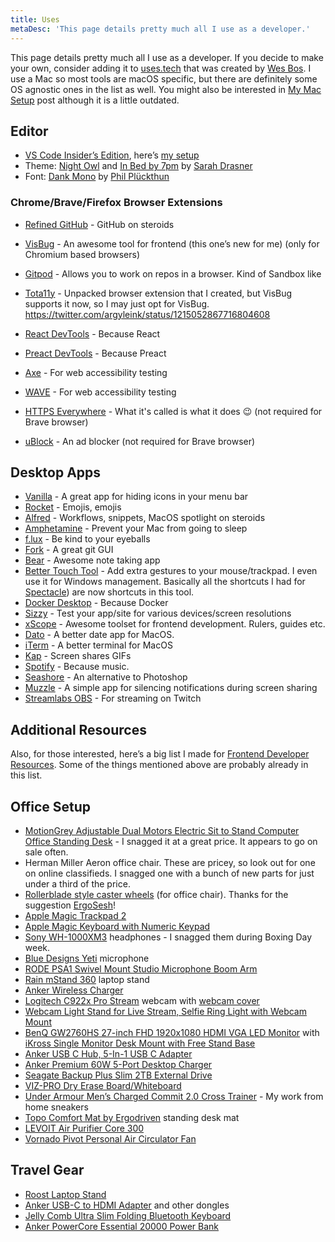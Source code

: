 ```yaml
---
title: Uses
metaDesc: 'This page details pretty much all I use as a developer.'
---
```


This page details pretty much all I use as a developer. If you decide to make your own, consider adding it to [uses.tech](https://uses.tech) that was created by [Wes Bos](https://twitter.com/wesbos).
I use a Mac so most tools are macOS specific, but there are definitely some OS agnostic ones in the list as well. You might also be interested in [My Mac Setup](https://www.iamdeveloper.com/posts/my-mac-setup-2m05/) post although it is a little outdated.

## Editor

- [VS Code Insider’s Edition](https://code.visualstudio.com/insiders/), here’s [my setup](https://www.iamdeveloper.com/blog/2017-12-20-my-visual-studio-code-setup/)
- Theme: [Night Owl](https://marketplace.visualstudio.com/items?itemName=sdras.night-owl) and [In Bed by 7pm](https://marketplace.visualstudio.com/items?itemName=sdras.inbedby7pm) by [Sarah Drasner](https://twitter.com/sarah_edo)
- Font: [Dank Mono](https://dank.sh) by [Phil Plückthun](https://twitter.com/_philpl)

### Chrome/Brave/Firefox Browser Extensions

- [Refined GitHub](https://chrome.google.com/webstore/detail/refined-github/hlepfoohegkhhmjieoechaddaejaokhf) - GitHub on steroids
- [VisBug](https://chrome.google.com/webstore/detail/visbug/cdockenadnadldjbbgcallicgledbeoc?hl=en) - An awesome tool for frontend (this one’s new for me) (only for Chromium based browsers)
- [Gitpod](https://www.gitpod.io/docs/20_browser_extension/) - Allows you to work on repos in a browser. Kind of Sandbox like
- [Tota11y](https://www.iamdeveloper.com/blog/2019-03-31-an-a11y-extension-coming-to-a-browser-near-you/) - Unpacked browser extension that I created, but VisBug supports it now, so I may just opt for VisBug.
  https://twitter.com/argyleink/status/1215052867716804608

- [React DevTools](https://chrome.google.com/webstore/detail/react-developer-tools/fmkadmapgofadopljbjfkapdkoienihi?hl=en) - Because React
- [Preact DevTools](https://preactjs.github.io/preact-devtools/) - Because Preact
- [Axe](https://chrome.google.com/webstore/detail/axe-web-accessibility-tes/lhdoppojpmngadmnindnejefpokejbdd) - For web accessibility testing
- [WAVE](https://wave.webaim.org/extension/) - For web accessibility testing
- [HTTPS Everywhere](https://www.eff.org/https-everywhere) - What it's called is what it does 😉 (not required for Brave browser)
- [uBlock](https://ublock.org/) - An ad blocker (not required for Brave browser)

## Desktop Apps

- [Vanilla](https://matthewpalmer.net/vanilla/) - A great app for hiding icons in your menu bar
- [Rocket](https://matthewpalmer.net/rocket/) - Emojis, emojis
- [Alfred](https://www.alfredapp.com/) - Workflows, snippets, MacOS spotlight on steroids
- [Amphetamine](https://apps.apple.com/us/app/amphetamine/id937984704?mt=12) - Prevent your Mac from going to sleep
- [f.lux](https://justgetflux.com/) - Be kind to your eyeballs
- [Fork](https://git-fork.com/) - A great git GUI
- [Bear](https://bear.app/) - Awesome note taking app
- [Better Touch Tool](https://folivora.ai/) - Add extra gestures to your mouse/trackpad. I even use it for Windows management. Basically all the shortcuts I had for [Spectacle](https://www.spectacleapp.com/)) are now shortcuts in this tool.
- [Docker Desktop](https://www.docker.com/products/docker-desktop) - Because Docker
- [Sizzy](https://sizzy.app) - Test your app/site for various devices/screen resolutions
- [xScope](https://xscope.app) - Awesome toolset for frontend development. Rulers, guides etc.
- [Dato](https://sindresorhus.com/dato) - A better date app for MacOS.
- [iTerm](https://iterm2.com/) - A better terminal for MacOS
- [Kap](https://getkap.co/) - Screen shares GIFs
- [Spotify](https://www.spotify.com/us/download/) - Because music.
- [Seashore](https://apps.apple.com/us/app/seashore/id1448648921?mt=12) - An alternative to Photoshop
- [Muzzle](https://muzzleapp.com/) - A simple app for silencing notifications during screen sharing
- [Streamlabs OBS](https://streamlabs.com/streamlabs-obs) - For streaming on Twitch

## Additional Resources

Also, for those interested, here’s a big list I made for [Frontend Developer Resources](https://www.iamdeveloper.com/blog/2020-01-06-frontend-developer-resources/). Some of the things mentioned above are probably already in this list.

## Office Setup

- [MotionGrey Adjustable Dual Motors Electric Sit to Stand Computer Office Standing Desk](https://www.bestbuy.ca/en-ca/product/motiongrey-adjustable-dual-motors-electric-sit-to-stand-computer-office-standing-desk-black-frame-table-top-included/12852211) - I snagged it at a great price. It appears to go on sale often.
- Herman Miller Aeron office chair. These are pricey, so look out for one on online classifieds. I snagged one with a bunch of new parts for just under a third of the price.
- [Rollerblade style caster wheels](https://www.amazon.ca/gp/product/B06Y4BJ66G) (for office chair). Thanks for the suggestion [ErgoSesh](https://www.ergosesh.com/)!
- [Apple Magic Trackpad 2](https://www.apple.com/shop/product/MRMF2LL/A/magic-trackpad-2-space-gray)
- [Apple Magic Keyboard with Numeric Keypad](https://www.apple.com/shop/product/MQ052B/A/magic-keyboard-with-numeric-keypad-british-english-silver)
- [Sony WH-1000XM3](https://www.sony.com/electronics/headband-headphones/wh-1000xm3/buy/wh1000xm3-s) headphones - I snagged them during Boxing Day week.
- [Blue Designs Yeti](https://www.bluedesigns.com/products/yeti/) microphone
- [RODE PSA1 Swivel Mount Studio Microphone Boom Arm](https://www.amazon.ca/gp/product/B001D7UYBO)
- [Rain mStand 360](https://www.raindesigninc.com/mstand360.html) laptop stand
- [Anker Wireless Charger](https://www.amazon.ca/gp/product/B07THL8PP1)
- [Logitech C922x Pro Stream](https://www.amazon.ca/gp/product/B01LXCDPPK/) webcam with [webcam cover](https://www.amazon.ca/gp/product/B0748FZX99/)
- [Webcam Light Stand for Live Stream, Selfie Ring Light with Webcam Mount](https://www.amazon.ca/gp/product/B07G379ZBH)
- [BenQ GW2760HS 27-inch FHD 1920x1080 HDMI VGA LED Monitor](https://www.amazon.com/BenQ-GW2760HS-27-inch-1920x1080-Monitor/dp/B00ITORMDC) with [iKross Single Monitor Desk Mount with Free Stand Base](https://www.amazon.ca/gp/product/B07CVR6355)
- [Anker USB C Hub, 5-In-1 USB C Adapter](https://www.amazon.ca/gp/product/B071G83L1J)
- [Anker Premium 60W 5-Port Desktop Charger](https://www.amazon.ca/gp/product/B072K5ZJXF)
- [Seagate Backup Plus Slim 2TB External Drive](https://www.amazon.ca/gp/product/B00FRHTTIA)
- [VIZ-PRO Dry Erase Board/Whiteboard](https://www.amazon.ca/gp/product/B01461WT9S)
- [Under Armour Men’s Charged Commit 2.0 Cross Trainer](https://www.amazon.ca/gp/product/B07HKTJN5F/ref=ppx_yo_dt_b_asin_title_o00_s00?ie=UTF8&psc=1) - My work from home sneakers
- [Topo Comfort Mat by Ergodriven](https://www.amazon.ca/gp/product/B00V3TO9HW/) standing desk mat
- [LEVOIT Air Purifier Core 300](https://www.amazon.ca/gp/product/B07S3D4MRJ/ref=ppx_yo_dt_b_asin_title_o08_s00?ie=UTF8&psc=1)
- [Vornado Pivot Personal Air Circulator Fan](https://www.amazon.ca/gp/product/B01NAYWFLL/)

## Travel Gear

- [Roost Laptop Stand](https://www.therooststand.com/collections/roost-laptop-stand/products/roost-laptop-stand?variant=31619419570237)
- [Anker USB-C to HDMI Adapter](http://amazon.ca/gp/product/B01MYUCWOK) and other dongles
- [Jelly Comb Ultra Slim Folding Bluetooth Keyboard](https://www.amazon.ca/gp/product/B07YYTHMCG)
- [Anker PowerCore Essential 20000 Power Bank](https://www.amazon.ca/gp/product/B07S829LBX)
